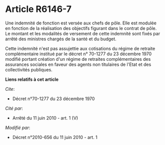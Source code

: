 # Article R6146-7

Une indemnité de fonction est versée aux chefs de pôle. Elle est modulée en fonction de la réalisation des objectifs figurant
dans le contrat de pôle. Le montant et les modalités de versement de cette indemnité sont fixés par arrêté des ministres
chargés de la santé et du budget. 

Cette indemnité n'est pas assujettie aux cotisations du régime de retraite complémentaire institué par le décret n° 70-1277
du 23 décembre 1970 modifié portant création d'un régime de retraites complémentaires des assurances sociales en faveur des
agents non titulaires de l'Etat et des collectivités publiques.

**Liens relatifs à cet article**

_Cite_:

  - Décret n°70-1277 du 23 décembre 1970

_Cité par_:

  - Arrêté du 11 juin 2010 - art. 1 (V)

_Modifié par_:

  - Décret n°2010-656 du 11 juin 2010 - art. 1
